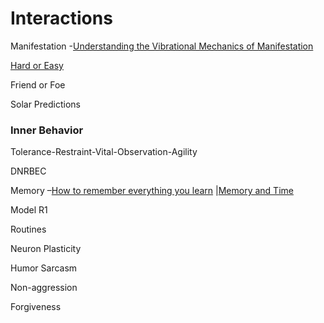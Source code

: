 # Interactions

Manifestation -[Understanding the Vibrational Mechanics of
Manifestation](https://www.tut.com/95-understanding-the-vibrational-mechanics-of-manifestation/?articleId=95#popup)

[Hard or Easy](https://www.youtube.com/watch?v=--mY5ruEhqI)

Friend or Foe

Solar Predictions

### Inner Behavior

Tolerance-Restraint-Vital-Observation-Agility

DNRBEC

Memory –[How to remember everything you
learn](https://www.youtube.com/watch?v=V-UvSKe8jW4) |[Memory and
Time](https://www.youtube.com/watch?v=zUqs3y9ucaU)

Model R1

Routines

Neuron Plasticity

Humor Sarcasm

Non-aggression

Forgiveness
